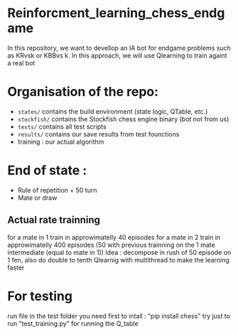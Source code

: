 # Reinforcment_learning_chess_endgame
In this repository, we want to devellop an IA bot for endgame problems such as KRvsk or KBBvs k. In this approach, we will use Qlearning to train againt a real bot


# Organisation of the repo:
- `states/` contains the build environment (state logic, QTable, etc.)
- `stockfish/` contains the Stockfish chess engine binary (bot not from us)
- `tests/` contains all test scripts
- `results/` contains our save results from test founctions
- training : our actual algorithm

  
# End of state : 
- Rule of repetition + 50 turn 
- Mate or draw

## Actual rate  trainning
for a mate in 1 train in approwimatelly 40 episodes
for a mate in 2 train in approwimatelly 400 episodes (50 with previous trainning on the 1 mate intermediate (equal to mate in 1))
Idea : decompose in rush of 50 episode on 1 fen, also do double to tenth Qlearnig with multithread to make the learning faster

# For testing
run file in the test folder
you need first to intall : "pip install chess"
try just to run "test_training.py" for running the Q_table

